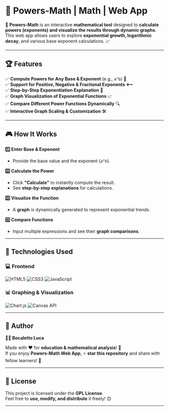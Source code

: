 # 🔢 Powers-Math | Math | Web App  

🚀 **Powers-Math** is an interactive **mathematical tool** designed to **calculate powers (exponents) and visualize the results through dynamic graphs**. This web app allows users to explore **exponential growth, logarithmic decay**, and various base exponent calculations. 📈  

---

## 🏆 Features  

✅ **Compute Powers for Any Base & Exponent** (e.g., `a^b`) 🔢  
✅ **Support for Positive, Negative & Fractional Exponents** ➕➖  
✅ **Step-by-Step Exponentiation Explanation** 📜  
✅ **Graph Visualization of Exponential Functions** 📈  
✅ **Compare Different Power Functions Dynamically** 🔍  
✅ **Interactive Graph Scaling & Customization** 🛠️  

---

## 🎮 How It Works  

**1️⃣ Enter Base & Exponent**  
   - Provide the base value and the exponent (`a^b`).  

**2️⃣ Calculate the Power**  
   - Click **"Calculate"** to instantly compute the result.  
   - See **step-by-step explanations** for calculations.  

**3️⃣ Visualize the Function**  
   - A **graph** is dynamically generated to represent exponential trends.  

**4️⃣ Compare Functions**  
   - Input multiple expressions and see their **graph comparisons**.  

---

## 🔗 Technologies Used  

### 💻 **Frontend**  

![HTML5](https://img.shields.io/badge/HTML5-%23E34F26.svg?&style=flat&logo=html5&logoColor=white)
![CSS3](https://img.shields.io/badge/CSS3-%231572B6.svg?&style=flat&logo=css3&logoColor=white)
![JavaScript](https://img.shields.io/badge/JavaScript-%23F7DF1E.svg?&style=flat&logo=javascript&logoColor=black)

### 📊 **Graphing & Visualization**  

![Chart.js](https://img.shields.io/badge/Chart.js-%23FF6384.svg?&style=flat&logo=chart.js&logoColor=white)
![Canvas API](https://img.shields.io/badge/Canvas-%23FF5722.svg?&style=flat)

---

## 📜 Author  

**👨‍💻 Bocaletto Luca**  

Made with ❤️ for **education & mathematical analysis**! 🧮  
If you enjoy **Powers-Math Web App**, ⭐ **star this repository** and share with fellow learners! 🚀  

---

## 🔗 License  

This project is licensed under the **GPL License**.  
Feel free to **use, modify, and distribute** it freely! 😊  

---
